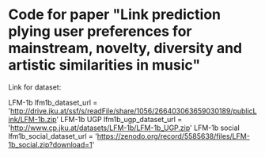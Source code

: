 # Code for paper "Link prediction plying user preferences for mainstream, novelty, diversity and artistic similarities in music"

Link for dataset:

LFM-1b
lfm1b_dataset_url = 'http://drive.jku.at/ssf/s/readFile/share/1056/266403063659030189/publicLink/LFM-1b.zip'
LFM-1b UGP
lfm1b_ugp_dataset_url = 'http://www.cp.jku.at/datasets/LFM-1b/LFM-1b_UGP.zip'
LFM-1b social
lfm1b_social_dataset_url = 'https://zenodo.org/record/5585638/files/LFM-1b_social.zip?download=1'



